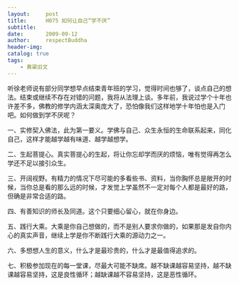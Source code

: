 ```yaml
---
layout:     post
title:      H075 如何让自己“学不厌”
subtitle:   
date:       2009-09-12
author:     respectBuddha
header-img: 
catalog: true
tags:
    - 黄粱旧文
---
```


听徐老师说有部分同学想早点结束青年班的学习，觉得时间也够了，谈点自己的想法。结束或继续不存在对错的问题，我将从法理上谈。多年前，我说过学个十年也许差不多，佛教的修学内涵太深奥庞大了，恐怕像我们这样地学十年怕也是入门吧。如何做到学不厌呢？

一、实修契入佛法，此为第一要义。学佛与自己、众生永恒的生命联系起来，同化自己，这样才能越学越有味道、越学越想学。

二、生起菩提心。真实菩提心的生起，将让你忘却学而厌的烦恼，唯有觉得再怎么学还不足以接引众生。

三、开阔视野。有精力的情况下尽可能的多看些书、资料，当你胸怀总是敞开的时候，当你总是看的那么远的时候，才发觉上学虽然不一定对每个人都是最好的路，但确是非常合适的路。

四、有善知识的师长及同道。这个只要细心留心，就在你身边。

五、践行大乘。大乘是你自己想做的，而不是别人要求你做的，如果那是发自你内心的真实声音，继续上学是你不断践行大乘的源动力之一。

六、多想想人生的意义，什么才是最珍贵的，什么才是最值得追求的。

七、积极参加现在的每一堂课，尽最大可能不缺席。越不缺课越容易坚持，越不缺课越容易坚持，这是良性循环；越缺课越不容易坚持，这是恶性循环。
